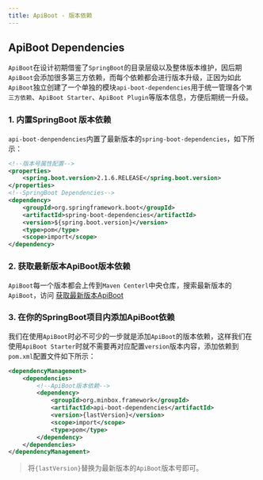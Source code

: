 ```yaml
---
title: ApiBoot - 版本依赖
---
```

## ApiBoot Dependencies 

`ApiBoot`在设计初期借鉴了`SpringBoot`的目录层级以及整体版本维护，因后期`ApiBoot`会添加很多第三方依赖，而每个依赖都会进行版本升级，正因为如此`ApiBoot`独立创建了一个单独的模块`api-boot-dependencies`用于统一管理各个`第三方依赖`、`ApiBoot Starter`、`ApiBoot Plugin`等版本信息，方便后期统一升级。

### 1. 内置SpringBoot 版本依赖
`api-boot-denpendencies`内置了最新版本的`spring-boot-dependencies`，如下所示：
```xml
<!--版本号属性配置-->
<properties>
    <spring.boot.version>2.1.6.RELEASE</spring.boot.version>
</properties>
<!--SpringBoot Dependencies-->
<dependency>
    <groupId>org.springframework.boot</groupId>
    <artifactId>spring-boot-dependencies</artifactId>
    <version>${spring.boot.version}</version>
    <type>pom</type>
    <scope>import</scope>
</dependency>
```

### 2. 获取最新版本ApiBoot版本依赖

`ApiBoot`每一个版本都会上传到`Maven Centerl`中央仓库，搜索最新版本的`ApiBoot`，访问
<a href="https://search.maven.org/search?q=g:org.minbox.framework%20AND%20a:api-boot-dependencies" target="_blank">获取最新版本ApiBoot</a>

### 3. 在你的SpringBoot项目内添加ApiBoot依赖
我们在使用`ApiBoot`时必不可少的一步就是添加`ApiBoot`的版本依赖，这样我们在使用`ApiBoot Starter`时就不需要再对应配置`version`版本内容，添加依赖到`pom.xml`配置文件如下所示：
```xml
<dependencyManagement>
    <dependencies>
        <!--ApiBoot版本依赖-->
        <dependency>
            <groupId>org.minbox.framework</groupId>
            <artifactId>api-boot-dependencies</artifactId>
            <version>{lastVersion}</version>
            <scope>import</scope>
            <type>pom</type>
        </dependency>
    </dependencies>
</dependencyManagement>
```
> 将`{lastVersion}`替换为最新版本的`ApiBoot`版本号即可。
